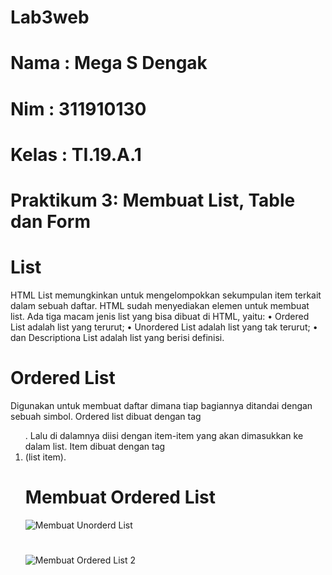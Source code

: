 # Lab3web


# Nama  : Mega S Dengak
# Nim   : 311910130
# Kelas : TI.19.A.1
#

# Praktikum 3: Membuat List, Table dan Form


# List
HTML List memungkinkan untuk mengelompokkan sekumpulan item terkait dalam sebuah daftar. 
HTML sudah menyediakan elemen untuk membuat list. Ada tiga macam jenis list yang bisa dibuat 
di HTML, yaitu:
• Ordered List adalah list yang terurut;
• Unordered List adalah list yang tak terurut;
• dan Descriptiona List adalah list yang berisi definisi.


# Ordered List
Digunakan untuk membuat daftar dimana tiap bagiannya ditandai dengan sebuah simbol. Ordered 
list dibuat dengan tag <ol>. Lalu di dalamnya diisi dengan item-item yang akan dimasukkan ke 
dalam list. Item dibuat dengan tag <li> (list item).

# Membuat Ordered List
![Membuat Unorderd List](https://user-images.githubusercontent.com/56498195/114265143-6f791c00-9a19-11eb-95cf-1efd7007dbc9.PNG)

#
![Membuat Ordered List 2](https://user-images.githubusercontent.com/56498195/114265150-7869ed80-9a19-11eb-8717-b8986d8e8481.PNG)

